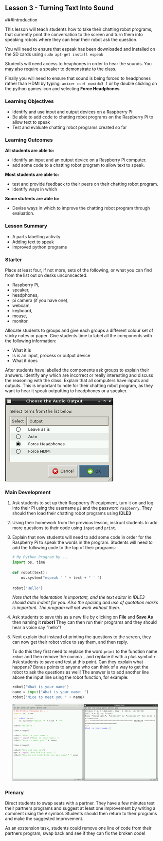 ## Lesson 3 - Turning Text Into Sound

###Introduction

This lesson will teach students how to take their chatting robot programs, that currently print the conversation to the screen and turn them into speaking robots where they can hear their robot ask the question. 

You will need to ensure that espeak has been downloaded and installed on the SD cards using `sudo apt-get install espeak`

Students will need access to heaphones in order to hear the sounds. You may also require a speaker to demonstrate to the class.

Finally you will need to ensure that sound is being forced to headphones rather than HDMI by typing: `amixer cset numid=3 1` or by double clicking on the python games icon and selecting **Force Headphones**

### Learning Objectives

- Identify and use input and output devices on a Raspberry Pi
- Be able to add code to chatting robot programs on the Raspberry Pi to allow text to speak
- Test and evaluate chatting robot programs created so far


### Learning Outcomes

**All students are able to:**

- identify an input and an output device on a Raspberry Pi computer.
- add some code to a chatting robot program to allow text to speak.


**Most students are able to:**

- test and provide feedback to their peers on their chatting robot program.
- Identify ways in which 

**Some stufents are able to:**

- Devise ways in which to improve the chatting robot program through evaluation.


### Lesson Summary

- A parts labelling activity 
- Adding text to speak
- Improved python programs

### Starter

Place at least four, if not more, sets of the following, or what you can find from the list out on desks unconncected: 
- Raspberry Pi, 
- speaker, 
- headphones, 
- pi camera (if you have one), 
- webcam, 
- keyboard, 
- mouse, 
- monitor. 

Allocate students to groups and give each groups a different colour set of sticky notes or paper. Give students time to label all the components with the following information:
- What it is
- Is is an input, process or output device
- What it does

After students have labelled the components ask groups to explain their answers. Identify any which are incorrect or really interesting and discuss the reasoning with the class. Explain that all computers have inputs and outputs. This is important to note for their chatting robot program, as they want to hear it speak outputting to headphones or a speaker.

![](audio_output.png)

### Main Development

1. Ask students to set up their Raspberry Pi equipment, turn it on and log into their Pi using the username `pi` and the password `raspberry`. They should then load their chatting robot programs using **IDLE3**
	
2. Using their homework from the previous lesson, instruct students to add more questions to their code using `input` and `print`.

3. Explain that now students will need to add some code in order for the Raspberry Pi to speak the words in the program. Students will need to add the following code to the top of their programs:

	```python
	# My Python Program by ...
	import os, time
	
	def robot(text):
	    os.system("espeak ' " + text + " ' ")
	
	robot("Hello")
	```
	*Note that the indentation is important, and the text editor in IDLE3 should auto indent for you. Also the spacing and use of quotation marks is important. The program will not work without them.*    

4. Ask students to save this as a new file by clicking on **File** and **Save As** then naming it **robot1** They can then run their programs and they should hear a voice say "hello"!

5. Next explain that instead of printing the questions to the screen, they can now get their robot voice to say them, and then reply. 

	To do this they first need to replace the word `print` to the function name `robot` and then remove the comma `,` and replace it with a plus symbol `+` Ask students to save and test at this point. Can they explain what happens? Bonus points to anyone who can think of a way to get the robot to ask the questions as well! The answer is to add another line above the input line using the robot function, for example:
	
	```python
	robot('What is your name')
	name = input('What is your name: ')
	robot("Nice to meet you " + name)
	```

	![](espeak2.png)

### Plenary

Direct students to swap seats with a partner. They have a few minutes test their partners programs and suggest at least one improvement by writing a comment using the `#` symbol. Students should then return to their programs and make the suggested improvement.

As an exstension task, students could remove one line of code from their partners program, swap back and see if they can fix the broken code!



